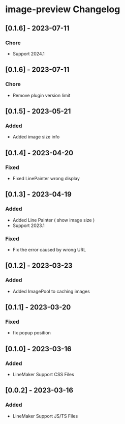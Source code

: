 <!-- Keep a Changelog guide -> https://keepachangelog.com -->

# image-preview Changelog

## [0.1.6] - 2023-07-11

### Chore
-  Support 2024.1

## [0.1.6] - 2023-07-11

### Chore
-  Remove plugin version limit

## [0.1.5] - 2023-05-21

### Added
-  Added image size info

## [0.1.4] - 2023-04-20

### Fixed
-  Fixed LinePainter wrong display

## [0.1.3] - 2023-04-19

### Added
-  Added Line Painter ( show image size )
-  Support 2023.1

### Fixed
- Fix the error caused by wrong URL

## [0.1.2] - 2023-03-23

### Added
-  Added ImagePool to caching images

## [0.1.1] - 2023-03-20

### Fixed
- fix popup position

## [0.1.0] - 2023-03-16

### Added
- LineMaker Support CSS Files

## [0.0.2] - 2023-03-16

### Added
- LineMaker Support JS/TS Files

